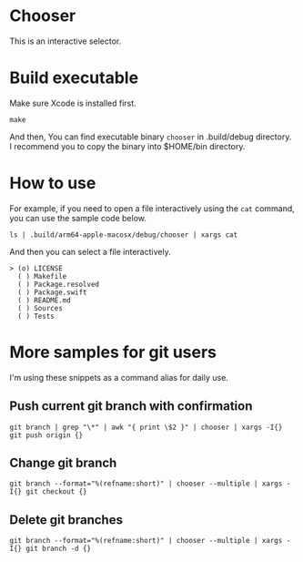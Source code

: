 # Chooser

This is an interactive selector.

# Build executable

Make sure Xcode is installed first.

```
make
```

And then, You can find executable binary `chooser` in .build/debug directory.  
I recommend you to copy the binary into $HOME/bin directory.

# How to use

For example, if you need to open a file interactively using the `cat` command, you can use the sample code below.

```
ls | .build/arm64-apple-macosx/debug/chooser | xargs cat
```

And then you can select a file interactively.

```
> (o) LICENSE
  ( ) Makefile
  ( ) Package.resolved
  ( ) Package.swift
  ( ) README.md
  ( ) Sources
  ( ) Tests

```

# More samples for git users

I'm using these snippets as a command alias for daily use.

## Push current git branch with confirmation

```
git branch | grep "\*" | awk "{ print \$2 }" | chooser | xargs -I{} git push origin {}
```

## Change git branch

```
git branch --format="%(refname:short)" | chooser --multiple | xargs -I{} git checkout {}
```

## Delete git branches

```
git branch --format="%(refname:short)" | chooser --multiple | xargs -I{} git branch -d {}
```

